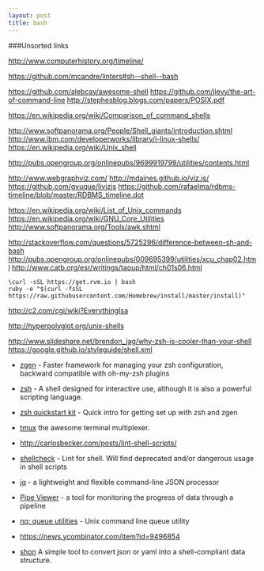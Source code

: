 ```yaml
---
layout: post
title: bash
---
```


###Unsorted links

http://www.computerhistory.org/timeline/

https://github.com/mcandre/linters#sh--shell--bash

https://github.com/alebcay/awesome-shell
https://github.com/jlevy/the-art-of-command-line
http://stephesblog.blogs.com/papers/POSIX.pdf

https://en.wikipedia.org/wiki/Comparison_of_command_shells

http://www.softpanorama.org/People/Shell_giants/introduction.shtml
http://www.ibm.com/developerworks/library/l-linux-shells/
https://en.wikipedia.org/wiki/Unix_shell

http://pubs.opengroup.org/onlinepubs/9699919799/utilities/contents.html

http://www.webgraphviz.com/
http://mdaines.github.io/viz.js/
https://github.com/gyuque/livizjs
https://github.com/rafaelma/rdbms-timeline/blob/master/RDBMS_timeline.dot

https://en.wikipedia.org/wiki/List_of_Unix_commands
https://en.wikipedia.org/wiki/GNU_Core_Utilities
http://www.softpanorama.org/Tools/awk.shtml


http://stackoverflow.com/questions/5725296/difference-between-sh-and-bash
http://pubs.opengroup.org/onlinepubs/009695399/utilities/xcu_chap02.html
http://www.catb.org/esr/writings/taoup/html/ch01s06.html



```
\curl -sSL https://get.rvm.io | bash
ruby -e "$(curl -fsSL https://raw.githubusercontent.com/Homebrew/install/master/install)"
```

http://c2.com/cgi/wiki?EverythingIsa

http://hyperpolyglot.org/unix-shells

http://www.slideshare.net/brendon_jag/why-zsh-is-cooler-than-your-shell
https://google.github.io/styleguide/shell.xml

- [zgen](https://github.com/tarjoilija/zgen) - Faster framework for managing your zsh configuration, backward compatible with oh-my-zsh plugins
- [zsh](http://www.zsh.org/) - A shell designed for interactive use, although it is also a powerful scripting language.
- [zsh quickstart kit](https://github.com/unixorn/zsh-quickstart-kit) - Quick intro for getting set up with zsh and zgen

- [tmux](http://tmux.sourceforge.net/) the awesome terminal multiplexer.

- http://carlosbecker.com/posts/lint-shell-scripts/
- [shellcheck](https://github.com/koalaman/shellcheck) - Lint for shell. Will find deprecated and/or dangerous usage in shell scripts
- [jq](https://stedolan.github.io/jq/) - a lightweight and flexible command-line JSON processor
- [Pipe Viewer](http://www.ivarch.com/programs/pv.shtml) - a tool for monitoring the progress of data through a pipeline
- [nq: queue utilities](https://github.com/chneukirchen/nq) - Unix command line queue utility
- https://news.ycombinator.com/item?id=9496854
- [shon](https://github.com/nanopack/shon) A simple tool to convert json or yaml into a shell-compliant data structure.





